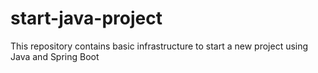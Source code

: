 # start-java-project
This repository contains basic infrastructure to start a new project using Java and Spring Boot
